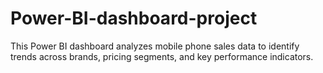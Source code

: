 # Power-BI-dashboard-project
This Power BI dashboard analyzes mobile phone sales data to identify trends across brands, pricing segments, and key performance indicators.
